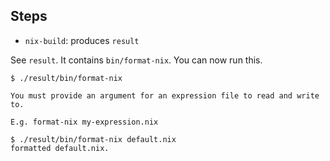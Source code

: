 ## Steps

* `nix-build`: produces `result`

See `result`. It contains `bin/format-nix`. You can now run this.

```
$ ./result/bin/format-nix

You must provide an argument for an expression file to read and write to.

E.g. format-nix my-expression.nix

$ ./result/bin/format-nix default.nix
formatted default.nix.
```
